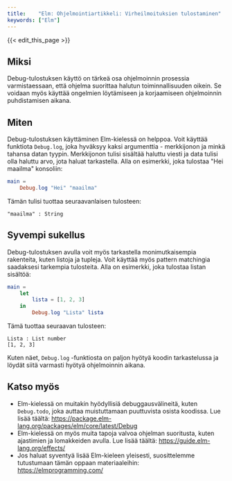 ```yaml
---
title:    "Elm: Ohjelmointiartikkeli: Virheilmoituksien tulostaminen"
keywords: ["Elm"]
---
```


{{< edit_this_page >}}

## Miksi

Debug-tulostuksen käyttö on tärkeä osa ohjelmoinnin prosessia varmistaessaan, että ohjelma suorittaa halutun toiminnallisuuden oikein. Se voidaan myös käyttää ongelmien löytämiseen ja korjaamiseen ohjelmoinnin puhdistamisen aikana.

## Miten

Debug-tulostuksen käyttäminen Elm-kielessä on helppoa. Voit käyttää funktiota `Debug.log`, joka hyväksyy kaksi argumenttia - merkkijonon ja minkä tahansa datan tyypin. Merkkijonon tulisi sisältää haluttu viesti ja data tulisi olla haluttu arvo, jota haluat tarkastella. Alla on esimerkki, joka tulostaa "Hei maailma" konsoliin:

```Elm
main = 
    Debug.log "Hei" "maailma"
```

Tämän tulisi tuottaa seuraavanlaisen tulosteen:

```
"maailma" : String
```

## Syvempi sukellus

Debug-tulostuksen avulla voit myös tarkastella monimutkaisempia rakenteita, kuten listoja ja tupleja. Voit käyttää myös pattern matchingia saadaksesi tarkempia tulosteita. Alla on esimerkki, joka tulostaa listan sisältöä:

```Elm
main = 
    let
        lista = [1, 2, 3]
    in
        Debug.log "Lista" lista
```

Tämä tuottaa seuraavan tulosteen:

```
Lista : List number
[1, 2, 3]
```

Kuten näet, `Debug.log` -funktiosta on paljon hyötyä koodin tarkastelussa ja löydät siitä varmasti hyötyä ohjelmoinnin aikana.

## Katso myös

- Elm-kielessä on muitakin hyödyllisiä debuggausvälineitä, kuten `Debug.todo`, joka auttaa muistuttamaan puuttuvista osista koodissa. Lue lisää täältä: https://package.elm-lang.org/packages/elm/core/latest/Debug
- Elm-kielessä on myös muita tapoja valvoa ohjelman suoritusta, kuten ajastimien ja lomakkeiden avulla. Lue lisää täältä: https://guide.elm-lang.org/effects/
- Jos haluat syventyä lisää Elm-kieleen yleisesti, suosittelemme tutustumaan tämän oppaan materiaaleihin: https://elmprogramming.com/